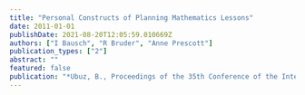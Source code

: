 ```yaml
---
title: "Personal Constructs of Planning Mathematics Lessons"
date: 2011-01-01
publishDate: 2021-08-20T12:05:59.010669Z
authors: ["I Bausch", "R Bruder", "Anne Prescott"]
publication_types: ["2"]
abstract: ""
featured: false
publication: "*Ubuz, B., Proceedings of the 35th Conference of the International Group for łdots*"
---
```


